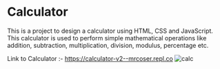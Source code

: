 # Calculator
This is a project to design a calculator using HTML, CSS and JavaScript. This calculator is used to perform simple mathematical operations like addition, subtraction, multiplication, division, modulus, percentage etc.

Link to Calculator :- https://calculator-v2--mrcoser.repl.co
                            ![calc](https://github.com/MrCoser/Calculator/assets/105477151/9b9ab38e-9a57-4798-83b6-137c1d5ac161)
